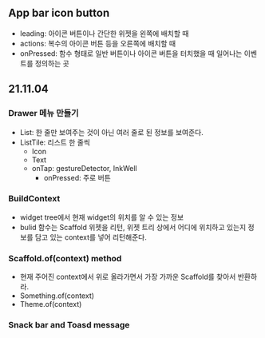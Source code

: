 ## App bar icon button

- leading: 아이콘 버튼이나 간단한 위젯을 왼쪽에 배치할 때
- actions: 복수의 아이콘 버튼 등을 오른쪽에 배치할 때
- onPressed: 함수 형태로 일반 버튼이나 아이콘 버튼을 터치했을 때 일어나는 이벤트를 정의하는 곳


## 21.11.04
### Drawer 메뉴 만들기
- List: 한 줄만 보여주는 것이 아닌 여러 줄로 된 정보를 보여준다.
- ListTile: 리스트 한 줄씩
  - Icon
  - Text
  - onTap: gestureDetector, InkWell
    - onPressed:  주로 버튼

### BuildContext
- widget tree에서 현재 widget의 위치를 알 수 있는 정보
- bulid 함수는 Scaffold 위젯을 리턴, 위젯 트리 상에서 어디에 위치하고 있는지 정보를 담고 있는 context를 넣어 리턴해준다. 

### Scaffold.of(context) method
- 현재 주어진 context에서 위로 올라가면서 가장 가까운 Scaffold를 찾아서 반환하라.
- Something.of(context)
- Theme.of(context)

### Snack bar and Toasd message

